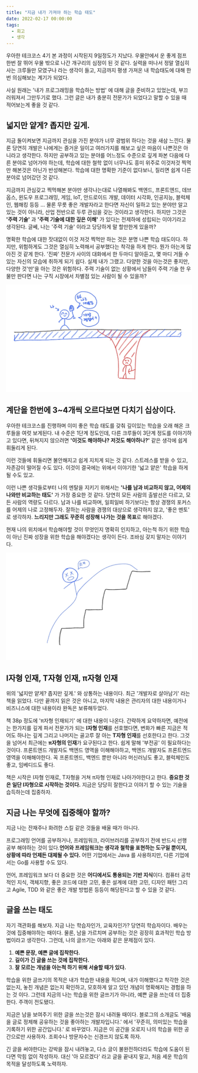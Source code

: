 ```yaml
---
title: "지금 내가 가져야 하는 학습 태도"
date: 2022-02-17 00:00:00
tags:
  - 회고
  - 생각
---
```


우아한 테크코스 4기 본 과정이 시작된지 9일정도가 지났다. 우물안에서 운 좋게 점프 한번 잘 뛰어 우물 밖으로 나간 개구리의 심정이 된 것 같다. 실력을 떠나서 정말 열심히 사는 크루들만 모였구나 라는 생각이 들고, 지금까지 평생 가져온 내 학습태도에 대해 한번 의심해보는 계기가 되었다.

사실 원래는 '내가 프로그래밍을 학습하는 방법' 에 대해 글을 준비하고 있었는데, 부끄러워져서 그만두기로 했다. 그런 글은 내가 충분히 전문가가 되었다고 말할 수 있을 때 적어보는게 좋을 것 같다.

## 넓지만 얕게? 좁지만 깊게.

지금 돌이켜보면 지금까지 관심을 가진 분야가 너무 광범위 하다는 것을 새삼 느낀다. 물론 당연히 개발은 나에게는 즐거운 일이고 여러가지를 해보고 싶은 마음이 나쁜것은 아니라고 생각한다. 하지만 공부하고 있는 분야를 어느정도 수준으로 깊게 파본 다음에 다른 분야로 넘어가야 하는데, 학습에 대한 철학 없이 너무나도 흥미 위주로 이것저것 찍먹만 해본것은 아닌가 반성해본다. 학습에 대한 명확한 기준이 없다보니, 질리면 쉽게 다른 분야로 넘어갔던 것 같다.

지금까지 관심갖고 찍먹해본 분야만 생각나는대로 나열해봐도 백엔드, 프론트엔드, 데브옵스, 윈도우 프로그래밍, 게임, IoT, 안드로이드 개발, 데이터 시각화, 인공지능, 블럭체인, 웹해킹 등등 ... 물론 무릇 좋은 개발자라고 한다면 자신이 일하고 있는 분야만 알고 있는 것이 아니라, 산업 전반으로 두루 관심을 갖는 것이라고 생각한다. 하지만 그것은 **'주력 기술'** 과 **'주력 기술에 대한 깊은 이해'** 가 있다는 전제하에 성립되는 이야기라고 생각된다. 글쎄, 나는 '주력 기술' 이라고 당당하게 말 할만한게 있을까?

명확한 학습에 대한 잣대없이 이것 저것 찍먹만 하는 것은 분명 나쁜 학습 태도이다. 하지만, 위험하게도 그것은 열심히 노력해서 공부했다는 착각을 하게 한다. 뭔가 아는게 많아진 것 같게 한다. '진짜' 전문가 사이의 대화에서 한 두마디 알아듣고, 몇 마디 거들 수 있는 자신의 모습에 취하게 되기 쉽다. 실제 내가 그랬고. 다양한 것을 아는것은 좋지만, 다양한 것'만'을 아는 것은 위험하다. 주력 기술이 없는 상황에서 남들이 주력 기술 한 우물만 판다면 나는 구직 시장에서 차별점 있는 사람이 될 수 있을까?

![이건 그냥 그리고 싶었다.](./itsme.jpeg)

## 계단을 한번에 3~4개씩 오르다보면 다치기 십상이다.

우아한 테크코스를 진행하며 이미 좋은 학습 태도를 갖춰 깊이있는 학습을 오래 해온 크루들을 여럿 보게된다. 내 수준은 1단계 정도인데, 다른 크루들이 3단계 정도를 이야기하고 있다면, 뒤쳐지지 않으려면 **'이것도 해야하나? 저것도 해야하나?'** 같은 생각에 쉽게 휘둘리게 된다.

이런 것들에 휘둘리면 불안해지고 쉽게 지치게 되는 것 같다. 스트레스를 받을 수 있고, 자존감이 떨어질 수도 있다. 이것이 결국에는 위에서 이야기한 '넓고 얕은' 학습을 하게될 수도 있고.

이런 나쁜 생각들로부터 나의 멘탈을 지키기 위해서는 **'나를 남과 비교하지 않고, 어제의 나와만 비교하는 태도'** 가 가장 중요한 것 같다. 당연히 모든 사람의 출발선은 다르고, 모든 사람의 역량도 다르다. 남과 나를 비교하며, 일희일비 하기보다는 항상 경쟁의 포커스를 어제의 나로 고정해두자. 잘하는 사람을 경쟁의 대상으로 생각하지 않고, '좋은 멘토' 로 생각하자. **느리지만 그래도 꾸준히 성장해 나가는 것을 목표**로 해야겠다.

현재 나의 위치에서 학습해야할 것이 무엇인지 명확히 인지하고, 아는척 하기 위한 학습이 아닌 진짜 성장을 위한 학습을 해야겠다는 생각이 든다. 조바심 갖지 말자는 이야기다.

![으악](./rhdvhdmlrPeks.jpeg)

## I자형 인재, T자형 인재, π자형 인재

위의 '넓지만 얕게? 좁지만 깊게.' 와 상통하는 내용이다. 최근 '개발자로 살아남기' 라는 책을 읽었다. 다만 끝까지 읽은 것은 아니고, 마지막 내용은 관리자의 대한 내용이거나 비즈니스에 대한 내용이라 완독은 보류해두었다.

책 38p 정도에 'π자형 인재되기' 에 대한 내용이 나온다. 간략하게 요약하자면, 예전에는 한가지를 깊게 파서 전문가가 되는 **I자형 인재**를 선호했다면, 변화가 빠른 지금은 적어도 하나는 깊게 그리고 나머지는 골고루 잘 아는 **T자형 인재**를 선호한다고 한다. 그것을 넘어서 최근에는 **π자형의 인재**가 요구된다고 한다. 쉽게 말해 '부전공' 이 필요하다는 것이다. 프론트엔드 개발자도 백엔드 영역을 이해해야하고, 백엔드 개발자도 프론트엔드 영역을 이해해야한다. 꼭 프론트엔드, 백엔드 뿐만 아니라 머신러닝도 좋고, 블럭체인도 좋고, 임베디드도 좋다.

책은 시작은 I자형 인재로, T자형을 거쳐 π자형 인재로 나아가야한다고 한다. **중요한 것은 일단 I자형으로 시작하는 것이다.** 지금은 당당히 잘한다고 이야기 할 수 있는 기술을 습득하는데 집중하자.

## 지금 나는 무엇에 집중해야 할까?

지금 나는 잔재주나 화려한 스킬 같은 것들을 배울 때가 아니다.

프로그래밍 언어를 공부하거나, 프레임워크, 라이브러리를 공부하기 전에 반드시 선행 공부 해야하는 것이 있다.**언어와 프레임워크는 생각과 철학을 표현하는 도구일 뿐이지, 상황에 따라 언제든 대체될 수 있다.** 어떤 기업에서는 Java 를 사용하지만, 다른 기업에서는 Go를 사용할 수도 있다.

언어, 프레임워크 보다 더 중요한 것은 **어디에서도 통용되는 기반 지식**이다. 컴퓨터 공학적인 지식, 객체지향, 좋은 코드에 대한 고민, 좋은 설계에 대한 고민, 디자인 패턴 그리고 Agile, TDD 와 같은 좋은 개발 방법론 등등이 해당된다고 할 수 있을 것 같다.

## 글을 쓰는 태도

자기 객관화를 해보자. 지금 나는 학습자인가, 교육자인가? 당연히 학습자이다. 배우는 것에 집중해야하는 때이다. 물론, 남을 가르치며 공부하는 것은 굉장히 효과적인 학습 방법이라고 생각한다. 그런데, 나의 글쓰기는 아래와 같은 문제점이 있다.

1. **예쁜 문장, 예쁜 글에 집착한다.**
2. **길이가 긴 글을 쓰는 것에 집착한다.**
3. **잘 모르는 개념을 아는척 하기 위해 서술할 때가 있다.**

학습을 위한 글쓰기의 목적은 내가 학습한 내용을 적으며, 내가 이해했다고 착각한 것은 없는지, 놓친 개념은 없는지 확인하고, 모호하게 알고 있던 개념이 명확해지는 경험을 하는 것 이다. 그런데 지금의 나는 학습을 위한 글쓰기가 아니라, 예쁜 글을 쓰는데 더 집중한다. 주객이 전도됐다.

지금은 남을 보여주기 위한 글을 쓰는것은 잠시 내려둘 때이다. 블로그의 소개글도 '배움을 글로 정제해 공유하는 것을 좋아하는 개발자입니다.' 에서 '꾸준히, 의미있는 학습을 기록하기 위한 공간입니다.' 로 바꾸었다. 지금은 이 공간을 오로지 나의 학습을 위한 공간으로만 사용하자. 조회수나 방문자수는 신경쓰지 않도록 하자.

긴 글을 써야한다는 강박을 잠시 내려놓고, 다소 글이 불완전하더라도 학습에 도움이 된다면 막힘 없이 작성하자. 대신 '아 모르겠다' 라고 글을 끝내지 말고, 처음 세운 학습의 목적을 달성하도록 노력하자.
